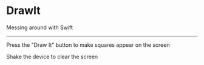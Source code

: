 # DrawIt
Messing around with Swift

---

Press the "Draw It" button to make squares appear on the screen

Shake the device to clear the screen
